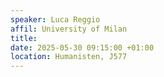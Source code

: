 ```yaml
---
speaker: Luca Reggio
affil: University of Milan
title: 
date: 2025-05-30 09:15:00 +01:00
location: Humanisten, J577
---
```


